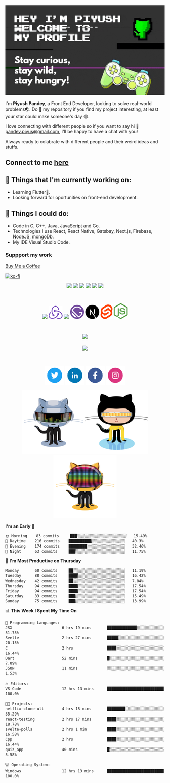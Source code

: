 <img src="piyush-final.gif" width="1000px">

I'm **Piyush Pandey**, a Front End Developer, looking to solve real-world problems🌏. Do 🌟 my repository if you find my project interesting, at least your star could make someone's day 😄.

I love connecting with different people so if you want to say hi 💬 pandey.piyus@gmail.com, I'll be happy to have a chat with you!

Always ready to colabrate with different people and their weird ideas and stuffs.

## Connect to me [here](https://linktr.ee/zephyrus21)

## 💼 Things that I'm currently working on:

-   Learning Flutter📲.
-   Looking forward for oportunities on front-end development.

## 🔭 Things I could do:

-   Code in C, C++, Java, JavaScript and Go.
-   Technologies I use React, React Native, Gatsbay, Next.js, Firebase, NodeJS, mongoDb.
-   My IDE Visual Studio Code.

### Suppport my work 
[Buy Me a Coffee](https://www.buymeacoffee.com/zephyrus21)

[![ko-fi](https://ko-fi.com/img/githubbutton_sm.svg)](https://ko-fi.com/Y8Y63ONS5)


<p align="center">
  <img src="https://img.icons8.com/color/48/000000/c-programming.png"/>
  <img src="https://img.icons8.com/color/48/000000/c-plus-plus-logo.png"/>
  <img src="https://img.icons8.com/color/48/000000/java-coffee-cup-logo.png"/>
  <img src="https://img.icons8.com/color/48/000000/golang.png"/>
  <img src="https://img.icons8.com/color/48/000000/javascript.png"/>
  <img src="https://img.icons8.com/color/48/000000/typescript.png"/>
</p>
<br/>
<p align="center">
  <img src="https://img.icons8.com/color/48/000000/react-native.png"/>
  <img src="redux-seeklogo.com.svg" width="44px"/>
  <img src="https://img.icons8.com/color/48/000000/graphql.png"/>
  <img src="gatsby-seeklogo.com.svg" width="44px"/>
  <img src="next-js-seeklogo.com.svg" width="44px"/>
  <img src="svelte-logo.png" width="38px"/>
  <img src="nodejs-seeklogo.com.svg" width="44px"/>
<!--   <img src="https://img.icons8.com/color/48/000000/mongodb.png"/> -->
<!--   <img src="https://img.icons8.com/color/48/000000/firebase.png"/> -->
</p>
<br/>
<p align="center">
  <!-- <img src="https://github-readme-stats.vercel.app/api?username=zephyrus21&show_icons=true&theme=radical&title_color=8E2DE2&text_color=fff&icon_color=8E2DE2" alt="piyush-stats" /> -->

<img src="https://github-readme-streak-stats.herokuapp.com/?user=zephyrus21&theme=midnight-purple"/>
<br />
<br/>
<img src="https://github-readme-stats.vercel.app/api/top-langs/?username=zephyrus21&show_icons=true&theme=midnight-purple&title_color=8E2DE2&text_color=fff&icon_color=8E2DE2&layout=compact"/>
<br/>
<!-- <img src="https://activity-graph.herokuapp.com/graph?username=zephyrus21"/> -->
</p>


<p align="center">

<br/>
<p align="center">
<a href="https://twitter.com/zephyrusp21"><img src="https://github.com/aritraroy/social-icons/blob/master/twitter-icon.png?raw=true" width="60"></a>
<a href="https://www.linkedin.com/in/zephyrus21/"><img src="https://github.com/aritraroy/social-icons/blob/master/linkedin-icon.png?raw=true" width="60"></a>
<a href="https://www.facebook.com/zephyrus21/"><img src="https://github.com/aritraroy/social-icons/blob/master/facebook-icon.png?raw=true" width="60"></a>
<a href="https://www.instagram.com/zephyrus.io/"><img src="https://github.com/aritraroy/social-icons/blob/master/instagram-icon.png?raw=true" width="60"></a>
</p>

<p align="center"><img src="gh-1.gif" width="200px"><img src="gh-4.png" width="200px"><img src="gh-2.gif" width="200px">
</p>

<!--START_SECTION:waka-->
**I'm an Early 🐤** 

```text
🌞 Morning    83 commits     ███░░░░░░░░░░░░░░░░░░░░░░   15.49% 
🌆 Daytime    216 commits    ██████████░░░░░░░░░░░░░░░   40.3% 
🌃 Evening    174 commits    ████████░░░░░░░░░░░░░░░░░   32.46% 
🌙 Night      63 commits     ███░░░░░░░░░░░░░░░░░░░░░░   11.75%

```
📅 **I'm Most Productive on Thursday** 

```text
Monday       60 commits     ██░░░░░░░░░░░░░░░░░░░░░░░   11.19% 
Tuesday      88 commits     ████░░░░░░░░░░░░░░░░░░░░░   16.42% 
Wednesday    42 commits     ██░░░░░░░░░░░░░░░░░░░░░░░   7.84% 
Thursday     94 commits     ████░░░░░░░░░░░░░░░░░░░░░   17.54% 
Friday       94 commits     ████░░░░░░░░░░░░░░░░░░░░░   17.54% 
Saturday     83 commits     ███░░░░░░░░░░░░░░░░░░░░░░   15.49% 
Sunday       75 commits     ███░░░░░░░░░░░░░░░░░░░░░░   13.99%

```


📊 **This Week I Spent My Time On** 

```text
💬 Programming Languages: 
JSX                      6 hrs 19 mins       █████████████░░░░░░░░░░░░   51.75% 
Svelte                   2 hrs 27 mins       █████░░░░░░░░░░░░░░░░░░░░   20.15% 
C                        2 hrs               ████░░░░░░░░░░░░░░░░░░░░░   16.44% 
Dart                     52 mins             █░░░░░░░░░░░░░░░░░░░░░░░░   7.09% 
JSON                     11 mins             ░░░░░░░░░░░░░░░░░░░░░░░░░   1.53%

🔥 Editors: 
VS Code                  12 hrs 13 mins      █████████████████████████   100.0%

🐱‍💻 Projects: 
netflix-clone-ult        4 hrs 18 mins       ████████░░░░░░░░░░░░░░░░░   35.29% 
react-testing            2 hrs 17 mins       ████░░░░░░░░░░░░░░░░░░░░░   18.78% 
svelte-polls             2 hrs 1 min         ████░░░░░░░░░░░░░░░░░░░░░   16.58% 
Cpp                      2 hrs               ████░░░░░░░░░░░░░░░░░░░░░   16.44% 
quiz_app                 40 mins             █░░░░░░░░░░░░░░░░░░░░░░░░   5.58%

💻 Operating System: 
Windows                  12 hrs 13 mins      █████████████████████████   100.0%

```


<!--END_SECTION:waka-->
